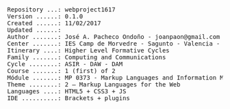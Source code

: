 <pre>
Repository ...: webproject1617
Version ......: 0.1.0
Created ......: 11/02/2017
Updated ......: 
Author .......: José A. Pacheco Ondoño - joanpaon@gmail.com
Center .......: IES Camp de Morvedre - Sagunto - Valencia - Spain
Itinerary ....: Higher Level Formative Cycles
Family .......: Computing and Communications
Cycle ........: ASIR - DAW - DAM
Course .......: 1 (first) of 2
Módule .......: MP 0373 - Markup Languages and Information Management Systems
Theme ........: 2 – Markup Languages for the Web
Languages ....: HTML5 + CSS3 + JS
IDE ..........: Brackets + plugins
</pre>
